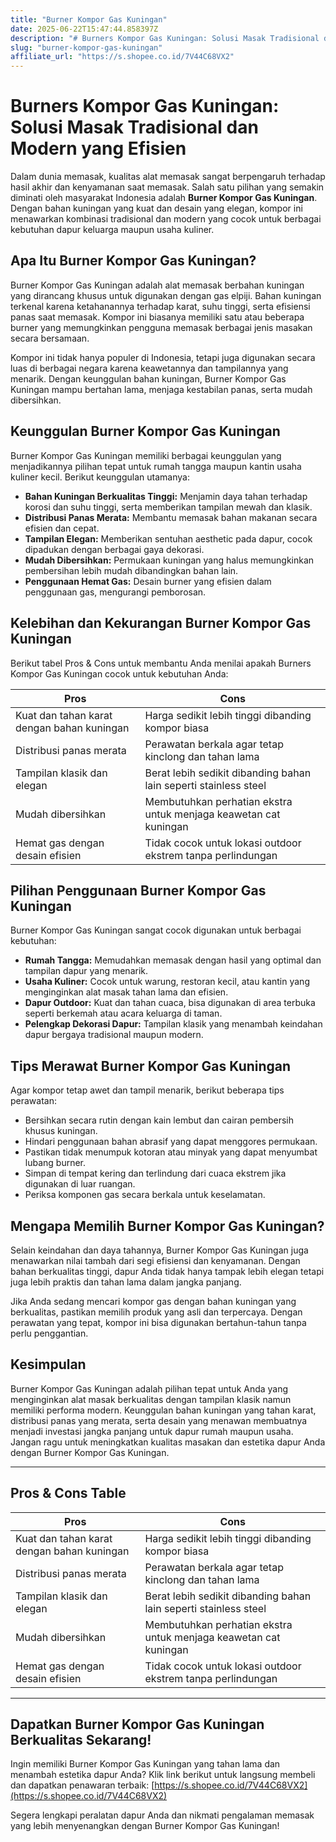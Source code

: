 ```yaml
---
title: "Burner Kompor Gas Kuningan"
date: 2025-06-22T15:47:44.858397Z
description: "# Burners Kompor Gas Kuningan: Solusi Masak Tradisional dan Modern yang Efisien..."
slug: "burner-kompor-gas-kuningan"
affiliate_url: "https://s.shopee.co.id/7V44C68VX2"
---
```

# Burners Kompor Gas Kuningan: Solusi Masak Tradisional dan Modern yang Efisien

Dalam dunia memasak, kualitas alat memasak sangat berpengaruh terhadap hasil akhir dan kenyamanan saat memasak. Salah satu pilihan yang semakin diminati oleh masyarakat Indonesia adalah **Burner Kompor Gas Kuningan**. Dengan bahan kuningan yang kuat dan desain yang elegan, kompor ini menawarkan kombinasi tradisional dan modern yang cocok untuk berbagai kebutuhan dapur keluarga maupun usaha kuliner.

## Apa Itu Burner Kompor Gas Kuningan?

Burner Kompor Gas Kuningan adalah alat memasak berbahan kuningan yang dirancang khusus untuk digunakan dengan gas elpiji. Bahan kuningan terkenal karena ketahanannya terhadap karat, suhu tinggi, serta efisiensi panas saat memasak. Kompor ini biasanya memiliki satu atau beberapa burner yang memungkinkan pengguna memasak berbagai jenis masakan secara bersamaan.

Kompor ini tidak hanya populer di Indonesia, tetapi juga digunakan secara luas di berbagai negara karena keawetannya dan tampilannya yang menarik. Dengan keunggulan bahan kuningan, Burner Kompor Gas Kuningan mampu bertahan lama, menjaga kestabilan panas, serta mudah dibersihkan.

## Keunggulan Burner Kompor Gas Kuningan

Burner Kompor Gas Kuningan memiliki berbagai keunggulan yang menjadikannya pilihan tepat untuk rumah tangga maupun kantin usaha kuliner kecil. Berikut keunggulan utamanya:

- **Bahan Kuningan Berkualitas Tinggi:** Menjamin daya tahan terhadap korosi dan suhu tinggi, serta memberikan tampilan mewah dan klasik.
- **Distribusi Panas Merata:** Membantu memasak bahan makanan secara efisien dan cepat.
- **Tampilan Elegan:** Memberikan sentuhan aesthetic pada dapur, cocok dipadukan dengan berbagai gaya dekorasi.
- **Mudah Dibersihkan:** Permukaan kuningan yang halus memungkinkan pembersihan lebih mudah dibandingkan bahan lain.
- **Penggunaan Hemat Gas:** Desain burner yang efisien dalam penggunaan gas, mengurangi pemborosan.

## Kelebihan dan Kekurangan Burner Kompor Gas Kuningan

Berikut tabel Pros & Cons untuk membantu Anda menilai apakah Burners Kompor Gas Kuningan cocok untuk kebutuhan Anda:

| **Pros**                                    | **Cons**                                              |
|--------------------------------------------|--------------------------------------------------------|
| Kuat dan tahan karat dengan bahan kuningan | Harga sedikit lebih tinggi dibanding kompor biasa     |
| Distribusi panas merata                   | Perawatan berkala agar tetap kinclong dan tahan lama |
| Tampilan klasik dan elegan               | Berat lebih sedikit dibanding bahan lain seperti stainless steel |
| Mudah dibersihkan                        | Membutuhkan perhatian ekstra untuk menjaga keawetan cat kuningan |
| Hemat gas dengan desain efisien           | Tidak cocok untuk lokasi outdoor ekstrem tanpa perlindungan |

## Pilihan Penggunaan Burner Kompor Gas Kuningan

Burner Kompor Gas Kuningan sangat cocok digunakan untuk berbagai kebutuhan:

- **Rumah Tangga:** Memudahkan memasak dengan hasil yang optimal dan tampilan dapur yang menarik.
- **Usaha Kuliner:** Cocok untuk warung, restoran kecil, atau kantin yang menginginkan alat masak tahan lama dan efisien.
- **Dapur Outdoor:** Kuat dan tahan cuaca, bisa digunakan di area terbuka seperti berkemah atau acara keluarga di taman.
- **Pelengkap Dekorasi Dapur:** Tampilan klasik yang menambah keindahan dapur bergaya tradisional maupun modern.

## Tips Merawat Burner Kompor Gas Kuningan

Agar kompor tetap awet dan tampil menarik, berikut beberapa tips perawatan:

- Bersihkan secara rutin dengan kain lembut dan cairan pembersih khusus kuningan.
- Hindari penggunaan bahan abrasif yang dapat menggores permukaan.
- Pastikan tidak menumpuk kotoran atau minyak yang dapat menyumbat lubang burner.
- Simpan di tempat kering dan terlindung dari cuaca ekstrem jika digunakan di luar ruangan.
- Periksa komponen gas secara berkala untuk keselamatan.

## Mengapa Memilih Burner Kompor Gas Kuningan?

Selain keindahan dan daya tahannya, Burner Kompor Gas Kuningan juga menawarkan nilai tambah dari segi efisiensi dan kenyamanan. Dengan bahan berkualitas tinggi, dapur Anda tidak hanya tampak lebih elegan tetapi juga lebih praktis dan tahan lama dalam jangka panjang.

Jika Anda sedang mencari kompor gas dengan bahan kuningan yang berkualitas, pastikan memilih produk yang asli dan terpercaya. Dengan perawatan yang tepat, kompor ini bisa digunakan bertahun-tahun tanpa perlu penggantian.

## Kesimpulan

Burner Kompor Gas Kuningan adalah pilihan tepat untuk Anda yang menginginkan alat masak berkualitas dengan tampilan klasik namun memiliki performa modern. Keunggulan bahan kuningan yang tahan karat, distribusi panas yang merata, serta desain yang menawan membuatnya menjadi investasi jangka panjang untuk dapur rumah maupun usaha. Jangan ragu untuk meningkatkan kualitas masakan dan estetika dapur Anda dengan Burner Kompor Gas Kuningan.

---

## Pros & Cons Table

| **Pros**                                    | **Cons**                                              |
|--------------------------------------------|--------------------------------------------------------|
| Kuat dan tahan karat dengan bahan kuningan | Harga sedikit lebih tinggi dibanding kompor biasa     |
| Distribusi panas merata                   | Perawatan berkala agar tetap kinclong dan tahan lama |
| Tampilan klasik dan elegan               | Berat lebih sedikit dibanding bahan lain seperti stainless steel |
| Mudah dibersihkan                        | Membutuhkan perhatian ekstra untuk menjaga keawetan cat kuningan |
| Hemat gas dengan desain efisien           | Tidak cocok untuk lokasi outdoor ekstrem tanpa perlindungan |

---

## Dapatkan Burner Kompor Gas Kuningan Berkualitas Sekarang!

Ingin memiliki Burner Kompor Gas Kuningan yang tahan lama dan menambah estetika dapur Anda? Klik link berikut untuk langsung membeli dan dapatkan penawaran terbaik: [https://s.shopee.co.id/7V44C68VX2](https://s.shopee.co.id/7V44C68VX2)

Segera lengkapi peralatan dapur Anda dan nikmati pengalaman memasak yang lebih menyenangkan dengan Burner Kompor Gas Kuningan!